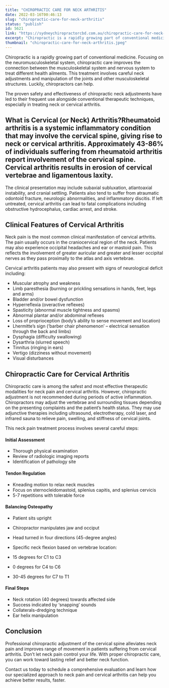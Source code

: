 ```yaml
---
title: "CHIROPRACTIC CARE FOR NECK ARTHRITIS"
date: 2022-03-16T00:46:13
slug: "chiropractic-care-for-neck-arthritis"
status: "publish"
id: 5621
link: "https://sydneychiropractorcbd.com.au/chiropractic-care-for-neck-arthritis/"
excerpt: "Chiropractic is a rapidly growing part of conventional medicine. Focusing on the neuromusculoskeletal system, chiropractic care improves the connection between the musculoskeletal system and nervous system to treat different health ailments. This treatment involves careful neck adjustments and manipulation of the joints and other musculoskeletal structures. Luckily, chiropractors can help.  The proven safety and effectiveness […]"
thumbnail: "chiropractic-care-for-neck-arthritis.jpeg"
---
```


Chiropractic is a rapidly growing part of conventional medicine. Focusing on the neuromusculoskeletal system, chiropractic care improves the connection between the musculoskeletal system and nervous system to treat different health ailments. This treatment involves careful neck adjustments and manipulation of the joints and other musculoskeletal structures. Luckily, chiropractors can help. 

The proven safety and effectiveness of chiropractic neck adjustments have led to their frequent use alongside conventional therapeutic techniques, especially in treating neck or cervical arthritis.

## What is Cervical (or Neck) Arthritis?Rheumatoid arthritis is a systemic inflammatory condition that may involve the cervical spine, giving rise to neck or cervical arthritis. Approximately 43-86% of individuals suffering from rheumatoid arthritis report involvement of the cervical spine. Cervical arthritis results in erosion of cervical vertebrae and ligamentous laxity.

The clinical presentation may include subaxial subluxation, atlantoaxial instability, and cranial settling. Patients also tend to suffer from atraumatic odontoid fracture, neurologic abnormalities, and inflammatory discitis. If left untreated, cervical arthritis can lead to fatal complications including obstructive hydrocephalus, cardiac arrest, and stroke.

## Clinical Features of Cervical Arthritis
Neck pain is the most common clinical manifestation of cervical arthritis. The pain usually occurs in the craniocervical region of the neck. Patients may also experience occipital headaches and ear or mastoid pain. This reflects the involvement of greater auricular and greater and lesser occipital nerves as they pass proximally to the atlas and axis vertebrae.

Cervical arthritis patients may also present with signs of neurological deficit including:

- Muscular atrophy and weakness
- Limb paresthesia (burning or prickling sensations in hands, feet, legs and arms)
- Bladder and/or bowel dysfunction
- Hyperreflexia (overactive reflexes)
- Spasticity (abnormal muscle tightness and spasms)
- Abnormal plantar and/or abdominal reflexes
- Loss of proprioception (body’s ability to sense movement and location)
- Lhermitte’s sign (‘barber chair phenomenon’ – electrical sensation through the back and limbs)
- Dysphagia (difficulty swallowing)
- Dysarthria (slurred speech)
- Tinnitus (ringing in ears)
- Vertigo (dizziness without movement)
- Visual disturbances

## Chiropractic Care for Cervical Arthritis
Chiropractic care is among the safest and most effective therapeutic modalities for neck pain and cervical arthritis. However, chiropractic adjustment is not recommended during periods of active inflammation. Chiropractors may adjust the vertebrae and surrounding tissues depending on the presenting complaints and the patient’s health status. They may use adjunctive therapies including ultrasound, electrotherapy, cold laser, and infrared sauna to relieve pain, swelling, and stiffness of cervical joints.

This neck pain treatment process involves several careful steps:

#### Initial Assessment
- Thorough physical examination
- Review of radiologic imaging reports
- Identification of pathology site

#### Tendon Regulation
- Kneading motion to relax neck muscles
- Focus on sternocleidomastoid, splenius capitis, and splenius cervicis
- 5-7 repetitions with tolerable force

#### Balancing Osteopathy
- Patient sits upright
- Chiropractor manipulates jaw and occiput
- Head turned in four directions (45-degree angles)
- Specific neck flexion based on vertebrae location:

- 15 degrees for C1 to C3
- 0 degrees for C4 to C6
- 30-45 degrees for C7 to T1

#### Final Steps
- Neck rotation (40 degrees) towards affected side
- Success indicated by ‘snapping’ sounds
- Collaterals-dredging technique
- Ear helix manipulation

## Conclusion
Professional chiropractic adjustment of the cervical spine alleviates neck pain and improves range of movement in patients suffering from cervical arthritis. Don’t let neck pain control your life. With proper chiropractic care, you can work toward lasting relief and better neck function.

Contact us today to schedule a comprehensive evaluation and learn how our specialized approach to neck pain and cervical arthritis can help you achieve better results, faster.
